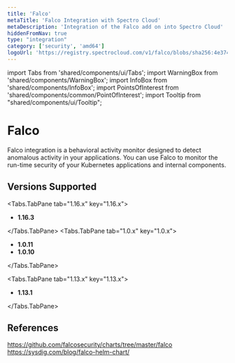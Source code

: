 ```yaml
---
title: 'Falco'
metaTitle: 'Falco Integration with Spectro Cloud'
metaDescription: 'Integration of the Falco add on into Spectro Cloud'
hiddenFromNav: true
type: "integration"
category: ['security', 'amd64']
logoUrl: 'https://registry.spectrocloud.com/v1/falco/blobs/sha256:4e37461d0a31959ca8af65128329750ca3417e883e7e4ba17ee085b01a383a27?type=image/png'
---
```


import Tabs from 'shared/components/ui/Tabs';
import WarningBox from 'shared/components/WarningBox';
import InfoBox from 'shared/components/InfoBox';
import PointsOfInterest from 'shared/components/common/PointOfInterest';
import Tooltip from "shared/components/ui/Tooltip";


# Falco

Falco integration is a behavioral activity monitor designed to detect anomalous activity in your applications. You can use Falco to monitor the run-time security of your Kubernetes applications and internal components.

## Versions Supported

<Tabs>

<Tabs.TabPane tab="1.16.x" key="1.16.x">

* **1.16.3**


</Tabs.TabPane>
<Tabs.TabPane tab="1.0.x" key="1.0.x">

* **1.0.11**
* **1.0.10**

</Tabs.TabPane>

<Tabs.TabPane tab="1.13.x" key="1.13.x">

* **1.13.1**

</Tabs.TabPane>

</Tabs>



## References

https://github.com/falcosecurity/charts/tree/master/falco<br />
https://sysdig.com/blog/falco-helm-chart/
